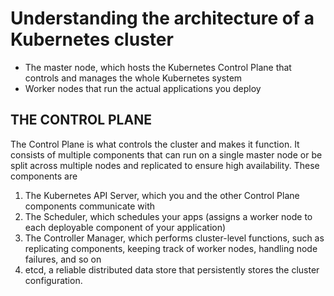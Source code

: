 

# Understanding the architecture of a Kubernetes cluster
- The master node, which hosts the Kubernetes Control Plane that controls and manages the whole Kubernetes system
- Worker nodes that run the actual applications you deploy

## THE CONTROL PLANE
The Control Plane is what controls the cluster and makes it function. It consists of multiple components that can run on a single master node or be split across multiple nodes and replicated to ensure high availability. These components are
1. The Kubernetes API Server, which you and the other Control Plane components communicate with
2. The Scheduler, which schedules your apps (assigns a worker node to each deployable component of your application)
3. The Controller Manager, which performs cluster-level functions, such as replicating components, keeping track of worker nodes, handling node failures, and so on
4. etcd, a reliable distributed data store that persistently stores the cluster configuration.
